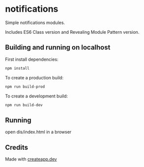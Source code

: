 # notifications

Simple notifications modules.

Includes ES6 Class version and Revealing Module Pattern version.

## Building and running on localhost

First install dependencies:

```sh
npm install
```

To create a production build:

```sh
npm run build-prod
```

To create a development build:

```sh
npm run build-dev
```

## Running

open dis/index.html in a browser

## Credits

Made with [createapp.dev](https://createapp.dev/)
